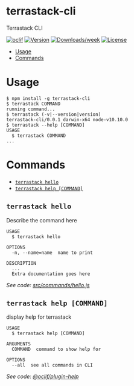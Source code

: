 # terrastack-cli

Terrastack CLI

[![oclif](https://img.shields.io/badge/cli-oclif-brightgreen.svg)](https://oclif.io)
[![Version](https://img.shields.io/npm/v/terrastack-cli.svg)](https://npmjs.org/package/terrastack-cli)
[![Downloads/week](https://img.shields.io/npm/dw/terrastack-cli.svg)](https://npmjs.org/package/terrastack-cli)
[![License](https://img.shields.io/npm/l/terrastack-cli.svg)](https://github.com/terrastackio/terrastack-cli/blob/master/package.json)

<!-- toc -->

- [Usage](#usage)
- [Commands](#commands)
  <!-- tocstop -->

# Usage

<!-- usage -->

```sh-session
$ npm install -g terrastack-cli
$ terrastack COMMAND
running command...
$ terrastack (-v|--version|version)
terrastack-cli/0.0.1 darwin-x64 node-v10.10.0
$ terrastack --help [COMMAND]
USAGE
  $ terrastack COMMAND
...
```

<!-- usagestop -->

# Commands

<!-- commands -->

- [`terrastack hello`](#terrastack-hello)
- [`terrastack help [COMMAND]`](#terrastack-help-command)

## `terrastack hello`

Describe the command here

```
USAGE
  $ terrastack hello

OPTIONS
  -n, --name=name  name to print

DESCRIPTION
  ...
  Extra documentation goes here
```

_See code: [src/commands/hello.js](https://github.com/terrastackio/terrastack-cli/blob/v0.0.1/src/commands/hello.js)_

## `terrastack help [COMMAND]`

display help for terrastack

```
USAGE
  $ terrastack help [COMMAND]

ARGUMENTS
  COMMAND  command to show help for

OPTIONS
  --all  see all commands in CLI
```

_See code: [@oclif/plugin-help](https://github.com/oclif/plugin-help/blob/v2.1.2/src/commands/help.ts)_

<!-- commandsstop -->

